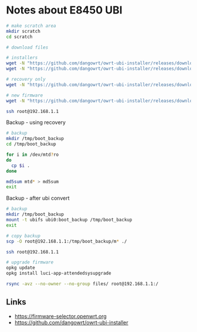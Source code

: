 # Notes about E8450 UBI

```sh
# make scratch area
mkdir scratch
cd scratch

# download files

# installers
wget -N "https://github.com/dangowrt/owrt-ubi-installer/releases/download/v1.1.4/openwrt-24.10.0-mediatek-mt7622-linksys_e8450-ubi-initramfs-recovery-installer.itb"
wget -N "https://github.com/dangowrt/owrt-ubi-installer/releases/download/v1.1.4/openwrt-24.10.0-mediatek-mt7622-linksys_e8450-ubi-initramfs-recovery-installer_signed.itb"

# recovery only
wget -N "https://github.com/dangowrt/owrt-ubi-installer/releases/download/v1.1.4/openwrt-24.10.0-mediatek-mt7622-linksys_e8450-ubi-initramfs-recovery.itb"

# new firmware
wget -N "https://github.com/dangowrt/owrt-ubi-installer/releases/download/v1.1.4/openwrt-24.10.0-mediatek-mt7622-linksys_e8450-ubi-squashfs-sysupgrade.itb"
```

```sh
ssh root@192.168.1.1
```

Backup - using recovery

```sh
# backup
mkdir /tmp/boot_backup
cd /tmp/boot_backup

for i in /dev/mtd?ro
do
  cp $i .
done

md5sum mtd* > md5sum
exit
```

Backup - after ubi convert

```sh
# backup
mkdir /tmp/boot_backup
mount -t ubifs ubi0:boot_backup /tmp/boot_backup
exit
```

```sh
# copy backup
scp -O root@192.168.1.1:/tmp/boot_backup/m* ./
```

```sh
ssh root@192.168.1.1
```

```sh
# upgrade firmware
opkg update
opkg install luci-app-attendedsysupgrade
```

```sh
rsync -avz --no-owner --no-group files/ root@192.168.1.1:/
```

## Links

- https://firmware-selector.openwrt.org
- https://github.com/dangowrt/owrt-ubi-installer

